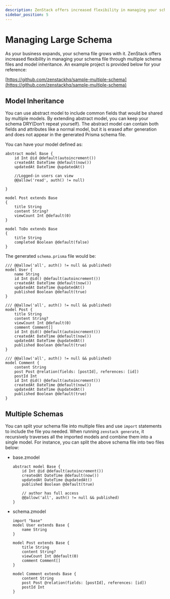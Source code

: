```yaml
---
description: ZenStack offers increased flexibility in managing your schema file through multiple schema files and model inheritance.
sidebar_position: 5
---
```

# Managing Large Schema

As your business expands, your schema file grows with it. ZenStack offers increased flexibility in managing your schema file through multiple schema files and model inheritance. An example project is provided below for your reference:

[https://github.com/zenstackhq/sample-multiple-schema](https://github.com/zenstackhq/sample-multiple-schema) 

## Model Inheritance

You can use abstract model to include common fields that would be shared by multiple models.  By extending abstract model, you can keep your schema DRY(Don’t repeat yourself).  The abstract model can contain both fields and attributes like a normal model, but it is erased after generation and does not appear in the generated Prisma schema file.

You can have your model defined as:

```tsx
abstract model Base {
    id Int @id @default(autoincrement())
    createdAt DateTime @default(now())
    updatedAt DateTime @updatedAt()

    //Logged-in users can view
    @@allow('read', auth() != null)

}

model Post extends Base
{
    title String
    content String?
    viewCount Int @default(0)
}

model ToDo extends Base
{
    title String
    completed Boolean @default(false)
}
```

The generated `schema.prisma` file would be:

```zmodel
/// @@allow('all', auth() != null && published)
model User {
    name String
    id Int @id() @default(autoincrement())
    createdAt DateTime @default(now())
    updatedAt DateTime @updatedAt()
    published Boolean @default(true)
}

/// @@allow('all', auth() != null && published)
model Post {
    title String
    content String?
    viewCount Int @default(0)
    comment Comment[]
    id Int @id() @default(autoincrement())
    createdAt DateTime @default(now())
    updatedAt DateTime @updatedAt()
    published Boolean @default(true)
}

/// @@allow('all', auth() != null && published)
model Comment {
    content String
    post Post @relation(fields: [postId], references: [id])
    postId Int
    id Int @id() @default(autoincrement())
    createdAt DateTime @default(now())
    updatedAt DateTime @updatedAt()
    published Boolean @default(true)
}
```

## Multiple Schemas

You can split your schema file into multiple files and use `import` statements to include the file you needed.  When running `zenstack generate`, it recursively traverses all the imported models and combine them into a single model.  For instance, you can split the above schema file into two files below:

- base.zmodel
    
    ```tsx
    abstract model Base {
        id Int @id @default(autoincrement())
        createdAt DateTime @default(now())
        updatedAt DateTime @updatedAt()
        published Boolean @default(true)
    
        // author has full access
        @@allow('all', auth() != null && published)
    }
    ```
    
- schema.zmodel
    
    ```tsx
    import "base"
    model User extends Base {
        name String
    }
    
    model Post extends Base {
        title String
        content String?
        viewCount Int @default(0)
        comment Comment[]
    }
    
    model Comment extends Base {
        content String
        post Post @relation(fields: [postId], references: [id])
        postId Int
    }
    ```
